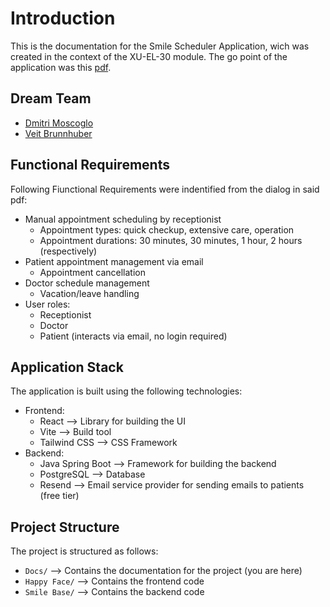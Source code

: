 #  Introduction

This is the documentation for the Smile Scheduler Application, wich was created in the context of the XU-EL-30 module. 
The go point of the application was this [pdf](files/EL30%20-%20Project.pdf).

## Dream Team

* [Dmitri Moscoglo](https://github.com/DimiM99)
* [Veit Brunnhuber](https://github.com/AV3NII)

## Functional Requirements

Following Fiunctional Requirements were indentified from the dialog in said pdf:

* Manual appointment scheduling by receptionist
    * Appointment types: quick checkup, extensive care, operation
    * Appointment durations: 30 minutes, 30 minutes, 1 hour, 2 hours (respectively)
* Patient appointment management via email
    * Appointment cancellation
* Doctor schedule management
    * Vacation/leave handling
* User roles:
    * Receptionist
	* Doctor
	* Patient (interacts via email, no login required)

## Application Stack

The application is built using the following technologies:

* Frontend:
    * React --> Library for building the UI
    * Vite --> Build tool
    * Tailwind CSS --> CSS Framework
* Backend:
    * Java Spring Boot --> Framework for building the backend
    * PostgreSQL --> Database
    * Resend --> Email service provider for sending emails to patients (free tier)

## Project Structure

The project is structured as follows:

* `Docs/` --> Contains the documentation for the project (you are here)
* `Happy Face/` --> Contains the frontend code
* `Smile Base/` --> Contains the backend code

